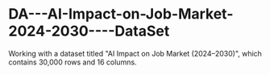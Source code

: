 # DA---AI-Impact-on-Job-Market-2024-2030----DataSet
Working with a dataset titled "AI Impact on Job Market (2024–2030)", which contains 30,000 rows and 16 columns.
